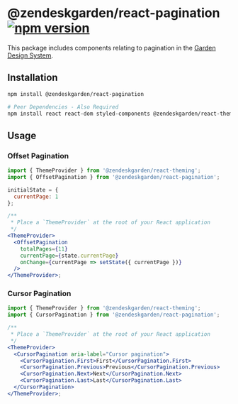 # @zendeskgarden/react-pagination [![npm version](https://flat.badgen.net/npm/v/@zendeskgarden/react-pagination)](https://www.npmjs.com/package/@zendeskgarden/react-pagination)

This package includes components relating to pagination in the
[Garden Design System](https://zendeskgarden.github.io/).

## Installation

```sh
npm install @zendeskgarden/react-pagination

# Peer Dependencies - Also Required
npm install react react-dom styled-components @zendeskgarden/react-theming
```

## Usage

### Offset Pagination

```jsx
import { ThemeProvider } from '@zendeskgarden/react-theming';
import { OffsetPagination } from '@zendeskgarden/react-pagination';

initialState = {
  currentPage: 1
};

/**
 * Place a `ThemeProvider` at the root of your React application
 */
<ThemeProvider>
  <OffsetPagination
    totalPages={11}
    currentPage={state.currentPage}
    onChange={currentPage => setState({ currentPage })}
  />
</ThemeProvider>;
```

### Cursor Pagination

```jsx
import { ThemeProvider } from '@zendeskgarden/react-theming';
import { CursorPagination } from '@zendeskgarden/react-pagination';

/**
 * Place a `ThemeProvider` at the root of your React application
 */
<ThemeProvider>
  <CursorPagination aria-label="Cursor pagination">
    <CursorPagination.First>First</CursorPagination.First>
    <CursorPagination.Previous>Previous</CursorPagination.Previous>
    <CursorPagination.Next>Next</CursorPagination.Next>
    <CursorPagination.Last>Last</CursorPagination.Last>
  </CursorPagination>
</ThemeProvider>;
```
